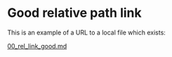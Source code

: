 # Good relative path link

This is an example of a URL to a local file which exists:

[00_rel_link_good.md](00_rel_link_good.md)

